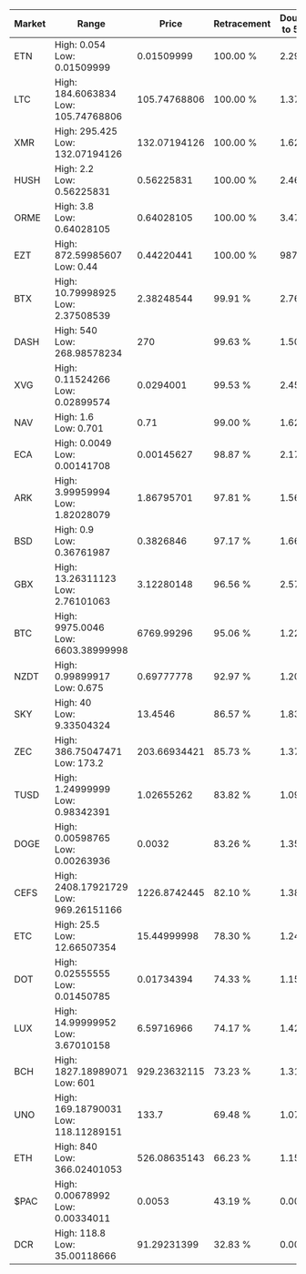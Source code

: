 | Market | Range | Price| Retracement | Doubles to 50% |
| --- | --- | --- | --- | --- |
| ETN | High: 0.054<br />Low: 0.01509999 | 0.01509999 | 100.00 % | 2.29 |
| LTC | High: 184.6063834<br />Low: 105.74768806 | 105.74768806 | 100.00 % | 1.37 |
| XMR | High: 295.425<br />Low: 132.07194126 | 132.07194126 | 100.00 % | 1.62 |
| HUSH | High: 2.2<br />Low: 0.56225831 | 0.56225831 | 100.00 % | 2.46 |
| ORME | High: 3.8<br />Low: 0.64028105 | 0.64028105 | 100.00 % | 3.47 |
| EZT | High: 872.59985607<br />Low: 0.44 | 0.44220441 | 100.00 % | 987.15 |
| BTX | High: 10.79998925<br />Low: 2.37508539 | 2.38248544 | 99.91 % | 2.76 |
| DASH | High: 540<br />Low: 268.98578234 | 270 | 99.63 % | 1.50 |
| XVG | High: 0.11524266<br />Low: 0.02899574 | 0.0294001 | 99.53 % | 2.45 |
| NAV | High: 1.6<br />Low: 0.701 | 0.71 | 99.00 % | 1.62 |
| ECA | High: 0.0049<br />Low: 0.00141708 | 0.00145627 | 98.87 % | 2.17 |
| ARK | High: 3.99959994<br />Low: 1.82028079 | 1.86795701 | 97.81 % | 1.56 |
| BSD | High: 0.9<br />Low: 0.36761987 | 0.3826846 | 97.17 % | 1.66 |
| GBX | High: 13.26311123<br />Low: 2.76101063 | 3.12280148 | 96.56 % | 2.57 |
| BTC | High: 9975.0046<br />Low: 6603.38999998 | 6769.99296 | 95.06 % | 1.22 |
| NZDT | High: 0.99899917<br />Low: 0.675 | 0.69777778 | 92.97 % | 1.20 |
| SKY | High: 40<br />Low: 9.33504324 | 13.4546 | 86.57 % | 1.83 |
| ZEC | High: 386.75047471<br />Low: 173.2 | 203.66934421 | 85.73 % | 1.37 |
| TUSD | High: 1.24999999<br />Low: 0.98342391 | 1.02655262 | 83.82 % | 1.09 |
| DOGE | High: 0.00598765<br />Low: 0.00263936 | 0.0032 | 83.26 % | 1.35 |
| CEFS | High: 2408.17921729<br />Low: 969.26151166 | 1226.8742445 | 82.10 % | 1.38 |
| ETC | High: 25.5<br />Low: 12.66507354 | 15.44999998 | 78.30 % | 1.24 |
| DOT | High: 0.02555555<br />Low: 0.01450785 | 0.01734394 | 74.33 % | 1.15 |
| LUX | High: 14.99999952<br />Low: 3.67010158 | 6.59716966 | 74.17 % | 1.42 |
| BCH | High: 1827.18989071<br />Low: 601 | 929.23632115 | 73.23 % | 1.31 |
| UNO | High: 169.18790031<br />Low: 118.11289151 | 133.7 | 69.48 % | 1.07 |
| ETH | High: 840<br />Low: 366.02401053 | 526.08635143 | 66.23 % | 1.15 |
| $PAC | High: 0.00678992<br />Low: 0.00334011 | 0.0053 | 43.19 % | 0.00 |
| DCR | High: 118.8<br />Low: 35.00118666 | 91.29231399 | 32.83 % | 0.00 |
